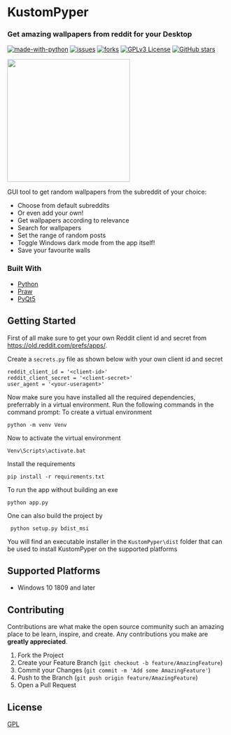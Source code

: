 # KustomPyper
### Get amazing wallpapers from reddit for your Desktop
[![made-with-python](https://img.shields.io/badge/Made%20with-Python-1f425f.svg)](https://www.python.org/)
[![issues](https://img.shields.io/github/issues/kriticalflare/KustomPyper)](https://github.com/kriticalflare/KustomPyper/issues)
[![forks](https://img.shields.io/github/forks/kriticalflare/KustomPyper)](https://github.com/kriticalflare/KustomPyper/network/members)
[![GPLv3 License](https://img.shields.io/badge/License-GPL%20v3-yellow.svg)](https://opensource.org/licenses/)
[![GitHub stars](https://img.shields.io/github/stars/kriticalflare/KustomPyper.svg?style=social&label=Star&cacheSeconds=3600)](https://GitHub.com/kriticalflare/KustomPyper/stargazers/)

<img  src="https://user-images.githubusercontent.com/42350771/76681229-dd84c100-6616-11ea-9266-5fa8ab6e20f1.gif" height="280">


GUI tool to get random wallpapers from the subreddit of your choice:

- Choose from default subreddits
- Or even add your own!
- Get wallpapers according to relevance
- Search for wallpapers
- Set the range of random posts
- Toggle Windows dark mode from the app itself!
- Save your favourite walls 

### Built With

* [Python](https://www.python.org/)
* [Praw](https://github.com/praw-dev/praw)
* [PyQt5](https://pypi.org/project/PyQt5/)

## Getting Started

First of all make sure to get your own Reddit client id and secret from https://old.reddit.com/prefs/apps/.

Create a ```secrets.py``` file as shown below with your own client id and secret
```
reddit_client_id = '<client-id>'
reddit_client_secret = '<client-secret>'
user_agent = '<your-useragent>'
```

Now make sure you have installed all the required dependencies, preferrably in a virtual environment.
Run the following commands in the command prompt:
To create a virtual environment
```
python -m venv Venv
```
Now to activate the virtual environment
```
Venv\Scripts\activate.bat
```
Install the requirements
```
pip install -r requirements.txt
``` 
To run the app without building an exe
```
python app.py
```
One can also build the project by 
``` 
 python setup.py bdist_msi
```
 You will find an executable installer in the ```KustomPyper\dist``` folder that can be used to install KustomPyper on the supported platforms
 
## Supported Platforms
- Windows 10 1809 and later

## Contributing

Contributions are what make the open source community such an amazing place to be learn, inspire, and create. Any contributions you make are **greatly appreciated**.

1. Fork the Project
2. Create your Feature Branch (`git checkout -b feature/AmazingFeature`)
3. Commit your Changes (`git commit -m 'Add some AmazingFeature'`)
4. Push to the Branch (`git push origin feature/AmazingFeature`)
5. Open a Pull Request

## License
[GPL](https://github.com/kriticalflare/KustomPyper/blob/master/LICENSE)

